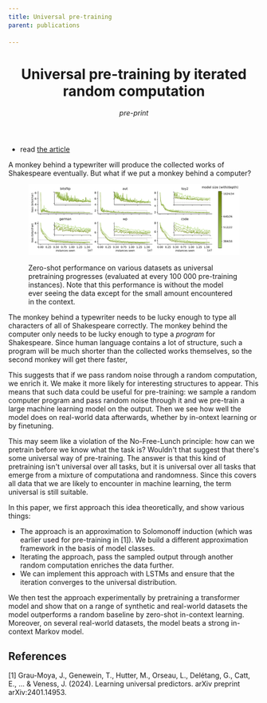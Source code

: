 ```yaml
---
title: Universal pre-training
parent: publications

---
```


<header>
<h1>Universal pre-training by iterated random computation</h1>
<span class="venue"><em>pre-print</em></span>
</header>

<ul class="links">
	<li>read <a href="https://arxiv.org/abs/2506.20057">the article</a></li>
</ul>

A monkey behind a typewriter will produce the collected works of Shakespeare eventually. But what if we put a monkey behind a computer? 

<figure class="wide">
	<img  src="/images/up/scaling-tests.svg"/>

<figcaption>
<p>Zero-shot performance on various datasets as universal pretraining progresses (evaluated at every 100 000 pre-training instances). Note that this performance is without the model ever seeing the data except for the small amount encountered in the context.</p>
</figcaption>
</figure>

The monkey behind a typewriter needs to be lucky enough to type all characters of all of Shakespeare correctly. The monkey behind the computer only needs to be lucky enough to type a _program_ for Shakespeare. Since human language contains a lot of structure, such a program will be much shorter than the collected works themselves, so the second monkey will get there faster, 

This suggests that if we pass random noise through a random computation, we enrich it. We make it more likely for interesting structures to appear. This means that such data could be useful for pre-training: we sample a random computer program and pass random noise through it and we pre-train a large machine learning model on the output. Then we see how well the model does on real-world data afterwards, whether by in-ontext learning or by finetuning.

This may seem like a violation of the No-Free-Lunch principle: how can we pretrain before we know what the task is? Wouldn't that suggest that there's some universal way of pre-training. The answer is that this kind of pretraining isn't universal over all tasks, but it is universal over all tasks that emerge from a mixture of computationa and randomness. Since this covers all data that we are likely to encounter in machine learning, the term universal is still suitable. 

In this paper, we first approach this idea theoretically, and show various things:
* The approach is an approximation to Solomonoff induction (which was earlier used for pre-training in [1]). We build a different approximation framework in the basis of model classes.
* Iterating the approach, pass the sampled output through another random computation enriches the data further.
* We can implement this approach with LSTMs and ensure that the iteration converges to the universal distribution. 

We then test the approach experimentally by pretraining a transformer model and show that on a range of synthetic and real-world datasets the model outperforms a random baseline by zero-shot in-context learning. Moreover, on several real-world datasets, the model beats a strong in-context Markov model.



## References

[1] Grau-Moya, J., Genewein, T., Hutter, M., Orseau, L., Delétang, G., Catt, E., ... & Veness, J. (2024). Learning universal predictors. arXiv preprint arXiv:2401.14953.


